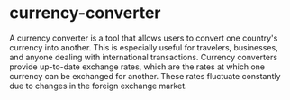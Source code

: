 # currency-converter
A currency converter is a tool that allows users to convert one country's currency into another. This is especially useful for travelers, businesses, and anyone dealing with international transactions. Currency converters provide up-to-date exchange rates, which are the rates at which one currency can be exchanged for another. These rates fluctuate constantly due to changes in the foreign exchange market.
